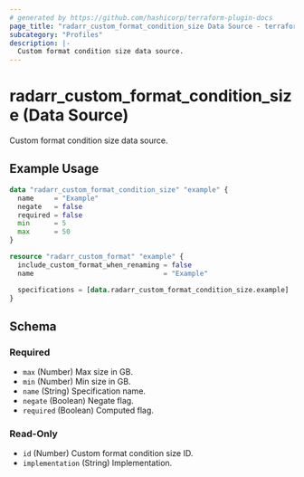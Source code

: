 ```yaml
---
# generated by https://github.com/hashicorp/terraform-plugin-docs
page_title: "radarr_custom_format_condition_size Data Source - terraform-provider-radarr"
subcategory: "Profiles"
description: |-
  Custom format condition size data source.
---
```


# radarr_custom_format_condition_size (Data Source)

<!-- subcategory:Profiles --> Custom format condition size data source.

## Example Usage

```terraform
data "radarr_custom_format_condition_size" "example" {
  name     = "Example"
  negate   = false
  required = false
  min      = 5
  max      = 50
}

resource "radarr_custom_format" "example" {
  include_custom_format_when_renaming = false
  name                                = "Example"

  specifications = [data.radarr_custom_format_condition_size.example]
}
```

<!-- schema generated by tfplugindocs -->
## Schema

### Required

- `max` (Number) Max size in GB.
- `min` (Number) Min size in GB.
- `name` (String) Specification name.
- `negate` (Boolean) Negate flag.
- `required` (Boolean) Computed flag.

### Read-Only

- `id` (Number) Custom format condition size ID.
- `implementation` (String) Implementation.


